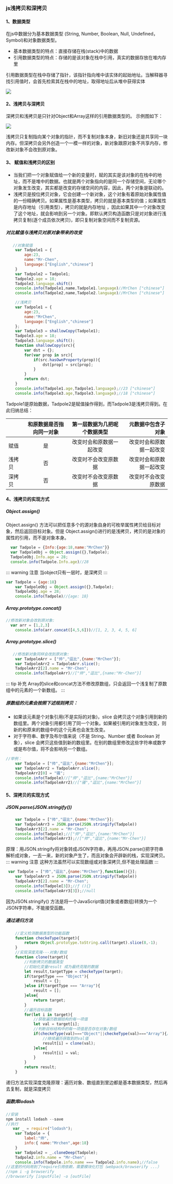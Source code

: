 ### js浅拷贝和深拷贝

#### 1、数据类型
在js中数据分为基本数据类型 (String, Number, Boolean, Null, Undefined，Symbol)和对象数据类型。

+ 基本数据类型的特点：直接存储在栈(stack)中的数据
+ 引用数据类型的特点：存储的是该对象在栈中引用，真实的数据存放在堆内存里

引用数据类型在栈中存储了指针，该指针指向堆中该实体的起始地址。当解释器寻找引用值时，会首先检索其在栈中的地址，取得地址后从堆中获得实体

<img class="medium-zoom-image" src="./images/qiankaobei.jpg" />

#### 2、浅拷贝与深拷贝
深拷贝和浅拷贝是只针对Object和Array这样的引用数据类型的。 示例图如下：

<img class="medium-zoom-image" src="./images/qiankaobei2.jpg" />

浅拷贝只复制指向某个对象的指针，而不复制对象本身，新旧对象还是共享同一块内存。但深拷贝会另外创造一个一模一样的对象，新对象跟原对象不共享内存，修改新对象不会改到原对象。

#### 3、 赋值和浅拷贝的区别
- 当我们把一个对象赋值给一个新的变量时，赋的其实是该对象的在栈中的地址，而不是堆中的数据。也就是两个对象指向的是同一个存储空间，无论哪个对象发生改变，其实都是改变的存储空间的内容，因此，两个对象是联动的。
- 浅拷贝是按位拷贝对象，它会创建一个新对象，这个对象有着原始对象属性值的一份精确拷贝。如果属性是基本类型，拷贝的就是基本类型的值；如果属性是内存地址（引用类型），拷贝的就是内存地址 ，因此如果其中一个对象改变了这个地址，就会影响到另一个对象。即默认拷贝构造函数只是对对象进行浅拷贝复制(逐个成员依次拷贝)，即只复制对象空间而不复制资源。

##### 对比赋值与浅拷贝对原对象带来的改变

```js
   //对象赋值
    var Tadpole1 = {
        age:23,
        name:"Mr-Chen",
        language:["English","chinese"]
    }
    var Tadpole2 = Tadpole1;
    Tadpole2.age = 18;
    Tadpole2.language.shift()
    console.info(Tadpole1,name,Tadpole1.language)//MrChen ["chinese"]
    console.info(Tadpole2,name,Tadpole2.language)//MrChen ["chinese"]
```

```js
    //浅拷贝
    var Tadpole1 = {
        age:23,
        name:"MrChen",
        language:["English","chinese"]
    };
    var Tadpole3 = shallowCopy(Tadpole1);
    Tadpole3.age = 18;
    Tadpole3.language.shift();
    function shallowCopy(src){
        var dst = {};
        for(var prop in src){
            if(src.hasOwnProperty(prop)){
                dst[prop] = src[prop];
            }
        }
        return dst;
    }
    console.info(Tadpole1.age,Tadpole1.language);//23 ["chinese"]
    console.info(Tadpole3.age,Tadpole3.language);//18 ["chinese"]
```

Tadpole1是原始数据，Tadpole2是赋值操作得到，而Tadpole3是浅拷贝得到。在此归纳总结：

|                 | 和原数据是否指向同一对象|第一层数据为几把呢个数据类型|元数据中包含子对象|
| :--------------- |:-----------------------:|:--------------------------:| ----------------:|
|       赋值      | 是 | 改变时会和原数据一起改变 | 改变时会和原数据一起改变 |
|      浅拷贝     | 否 | 改变时不会改变原数据     | 改变时会和原数据一起改变 |
|      深拷贝     | 否 | 改变时不会改变原数据     | 改变时不会改变原数据     |

#### 4、浅拷贝的实现方式
##### Object.assign()

Object.assign() 方法可以把任意多个的源对象自身的可枚举属性拷贝给目标对象，然后返回目标对象。但是 Object.assign()进行的是浅拷贝，拷贝的是对象的属性的引用，而不是对象本身。

```js
  var Tadpole = {Info:{age:18,name:"MrChen"}}
  var TadpoleObj = Object.assign({},Tadpole);
  TadpoleObj.Info.age = 28;
  console.info(Tadpole.Info.age)//28
```
::: warning 注意
当object只有一层时，是深拷贝
::: 

```js
var Tadpole = {age:18}
    var TadpoleObj = Object.assign({},Tadpole);
    TadpoleObj.age = 28;
    console.info(Tadpole)//{age: 18}
```

##### Array.prototype.concat()
```js
//修改新对象会改到原对象:  
  var arr = [1,2,3]
    console.info(arr.concat([4,5,6]))//[1, 2, 3, 4, 5, 6]
```
##### Array.prototype.slice()
```js
   //修改新对象同样会改到原对象:
    var TadpoleArr = ["帅","逗比",{name:"MrChen"}];
    var TadpoleArr2 = TadpoleArr.slice();
    TadpoleArr2[2].name = "Mr-Chen";
    console.info(TadpoleArr)//["帅","逗比",{name:"Mr-Chen"}]
```
::: tip 补充
Array的slice和concat方法不修改原数组，只会返回一个浅复制了原数组中的元素的一个新数组。
:::
##### 原数组的元素会按照下述规则拷贝：

- 如果该元素是个对象引用(不是实际的对象)，slice 会拷贝这个对象引用到新的数组里。两个对象引用都引用了同一个对象。如果被引用的对象发生改变，则新的和原来的数组中的这个元素也会发生改变。
- 对于字符串、数字及布尔值来说（不是 String、Number 或者 Boolean 对象），slice 会拷贝这些值到新的数组里。在别的数组里修改这些字符串或数字或是布尔值，将不会影响另一个数组。

```js
//举例：
    var Tadpole = ["帅","逗比",{name:"MrChen"}];
    var TadpoleArr2 = TadpoleArr.slice();
    TadpoleArr2[0] = "骚";
    console.info(Tadpole)//["帅","逗比",{name:"MrChen"}]
    console.info(TadpoleArr2)//["骚","逗比",{name:"MrChen"}]
```
#### 5、深拷贝的实现方式

##### JSON.parse(JSON.stringify())
```js
    var Tadpole = ["帅","逗比",{name:"MrChen"}];
    var TadpoleArr3 = JSON.parse(JSON.stringify(Tadpole))
    TadpoleArr3[2].name = "Mr-Chen";
    console.info(Tadpole);//["帅","逗比",{name:"MrChen"}]
    console.info(TadpoleArr3);//["帅","逗比",{name:"Mr-Chen"}]
```
原理：用JSON.stringify将对象转成JSON字符串，再用JSON.parse()把字符串解析成对象，一去一来，新的对象产生了，而且对象会开辟新的栈，实现深拷贝。
::: warning 注意
这种方法虽然可以实现数组或对象深拷贝,但不能处理函数
::: 
```js
 var Tadpole = ["帅","逗比",{name:"MrChen"},function(){}];
    var TadpoleArr3 = JSON.parse(JSON.stringify(Tadpole))
    TadpoleArr3[2].name = "Mr-Chen";
    console.info(Tadpole[3]);//ƒ (){}
    console.info(TadpoleArr3[3]);//null
```
因为JSON.stringify() 方法是将一个JavaScript值(对象或者数组)转换为一个 JSON字符串，不能接受函数。

##### 通过递归方法
```js
    //定义检测数据类型的功能函数
    function checkeType(target){
        return Object.prototype.toString.call(target).slice(8,-1);
    }
    //实现深度克隆---对象/数组
    function clone(target){
        //判断拷贝的数据类型
        //初始化变量result 成为最终克隆的数据
        let result,targetType = checkeType(target);
        if(targetType === "Object"){
            result = {};
        }else if(targetType === "Array"){
            result = [];
        }else{
            return target;
        }
        //遍历目标函数
        for(let i in target){
            //获取遍历数据结构的每一项值
            let val = target[i];
            //判断目标结构中的每一项值是否存在对象/数组
            if(checkeType(val)==="Object"||checkeType(val)==="Array"){//对象/数组中嵌套了对象/数组
                //继续遍历获取到的val值
                result[i] = clone(val);
            }else{
                result[i] = val;
            }
        }
        return result;
    }
```
递归方法实现深度克隆原理：遍历对象、数组直到里边都是基本数据类型，然后再去复制，就是深度拷贝

##### 函数库lodash

```js
//安装
npm install lodash --save 
//执行
   var _ = require("lodash");
    var Tadpole = {
        label:"帅",
        info:{ name:"Mrchen",age:18}
    }
    var Tadpole2 = _.cloneDeep(Tadpole);
    Tadpole2.info.name = "Mr-Chen";
    console.info(Tadpole.info.name === Tadpole2.info.name);//false
//这里的代码用到了require引用依赖，需要模块化打包（webpack/browserify ...）
//npm i -g browserify
//browserify [inputFile] -o [outFile]
```